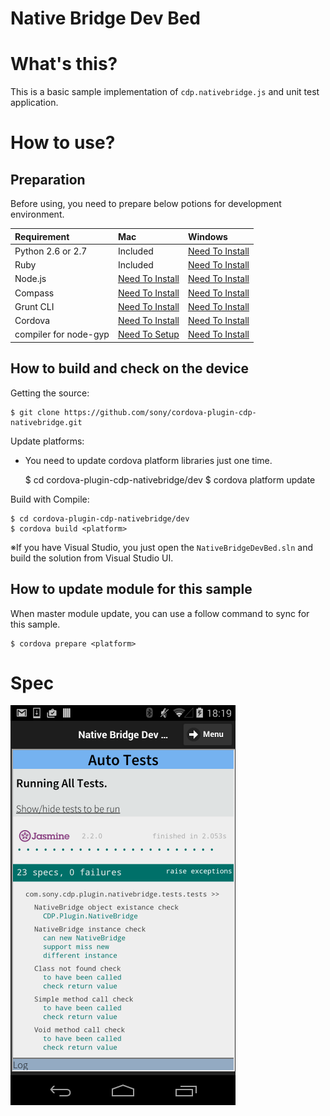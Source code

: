 ﻿Native Bridge Dev Bed
================

# What's this?

This is a basic sample implementation of `cdp.nativebridge.js` and unit test application.

# How to use?

## Preparation

Before using, you need to prepare below potions for development environment.

| Requirement           | Mac                                                       | Windows                                                     |
|:----------------------|:----------------------------------------------------------|:------------------------------------------------------------|
| Python 2.6 or 2.7     | Included                                                  | [Need To Install](https://www.python.org/downloads/)        |
| Ruby                  | Included                                                  | [Need To Install](http://rubyinstaller.org/)                |
| Node.js               | [Need To Install](http://nodejs.org/download/ )           | [Need To Install](http://nodejs.org/download/ )             |
| Compass               | [Need To Install](http://compass-style.org/)              | [Need To Install](http://compass-style.org/)                |
| Grunt CLI             | [Need To Install](https://github.com/gruntjs/grunt-cli)   | [Need To Install](https://github.com/gruntjs/grunt-cli)     |
| Cordova               | [Need To Install](http://cordova.apache.org/)             | [Need To Install](http://cordova.apache.org/)               |
| compiler for node-gyp | [Need To Setup](https://github.com/TooTallNate/node-gyp/) | [Need To Install](https://github.com/TooTallNate/node-gyp/) |


## How to build and check on the device

Getting the source:

    $ git clone https://github.com/sony/cordova-plugin-cdp-nativebridge.git

Update platforms:

- You need to update cordova platform libraries just one time.

    $ cd cordova-plugin-cdp-nativebridge/dev
    $ cordova platform update <platform>


Build with Compile:

    $ cd cordova-plugin-cdp-nativebridge/dev
    $ cordova build <platform>

※If you have Visual Studio, you just open the `NativeBridgeDevBed.sln` and build the solution from Visual Studio UI.

## How to update module for this sample

When master module update, you can use a follow command to sync for this sample.

    $ cordova prepare <platform>

# Spec

![sample](../docs/images/devbed_spec.png)
